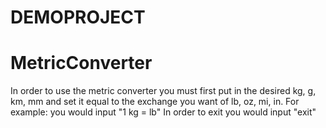 # DEMOPROJECT
# MetricConverter
In order to use the metric converter you must first put in the desired kg, g, km, mm and set it equal to the exchange you want of lb, oz, mi, in.
For example: you would input "1 kg = lb"
In order to exit you would input "exit"

